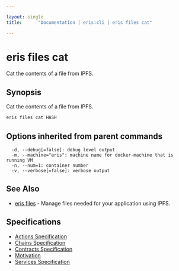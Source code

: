 ```yaml
---

layout: single
title:      "Documentation | eris:cli | eris files cat"

---
```


# eris files cat

Cat the contents of a file from IPFS.

## Synopsis

Cat the contents of a file from IPFS.

```bash
eris files cat HASH
```

## Options inherited from parent commands

```
  -d, --debug[=false]: debug level output
  -m, --machine="eris": machine name for docker-machine that is running VM
  -n, --num=1: container number
  -v, --verbose[=false]: verbose output
```

## See Also

* [eris files](/docs/documentation/cli/latest/eris_files/)	 - Manage files needed for your application using IPFS.

## Specifications

* [Actions Specification](/docs/documentation/cli/latest/actions_specification/)
* [Chains Specification](/docs/documentation/cli/latest/chains_specification/)
* [Contracts Specification](/docs/documentation/cli/latest/contracts_specification/)
* [Motivation](/docs/documentation/cli/latest/motivation/)
* [Services Specification](/docs/documentation/cli/latest/services_specification/)


